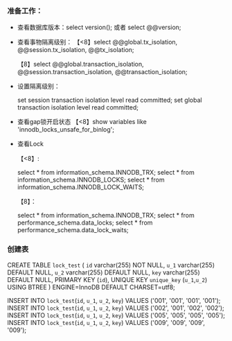 ### 准备工作：

- 查看数据库版本：select version(); 或者 select @@version;

- 查看事物隔离级别：
  【<8】select @@global.tx_isolation, @@session.tx_isolation, @@tx_isolation;

  【8】select @@global.transaction_isolation, @@session.transaction_isolation, @@transaction_isolation;

- 设置隔离级别：

  set session transaction isolation level read committed;
  set global transaction isolation level read committed;

- 查看gap锁开启状态
  【<8】show variables like 'innodb_locks_unsafe_for_binlog';
  
- 查看Lock

  【<8】:

  select * from information_schema.INNODB_TRX;
  select * from information_schema.INNODB_LOCKS;
  select * from information_schema.INNODB_LOCK_WAITS;

  【8】：

  select * from information_schema.INNODB_TRX;
  select * from performance_schema.data_locks;
  select * from performance_schema.data_lock_waits;

### 创建表

CREATE TABLE `lock_test` (
  `id` varchar(255) NOT NULL,
  `u_1` varchar(255) DEFAULT NULL,
  `u_2` varchar(255) DEFAULT NULL,
  `key` varchar(255) DEFAULT NULL,
  PRIMARY KEY (`id`),
  UNIQUE KEY `unique_key` (`u_1`,`u_2`) USING BTREE
) ENGINE=InnoDB DEFAULT CHARSET=utf8;

INSERT INTO `lock_test`(`id`, `u_1`, `u_2`, `key`) VALUES ('001', '001', '001', '001');
INSERT INTO `lock_test`(`id`, `u_1`, `u_2`, `key`) VALUES ('002', '001', '002', '002');
INSERT INTO `lock_test`(`id`, `u_1`, `u_2`, `key`) VALUES ('005', '005', '005', '005');
INSERT INTO `lock_test`(`id`, `u_1`, `u_2`, `key`) VALUES ('009', '009', '009', '009');